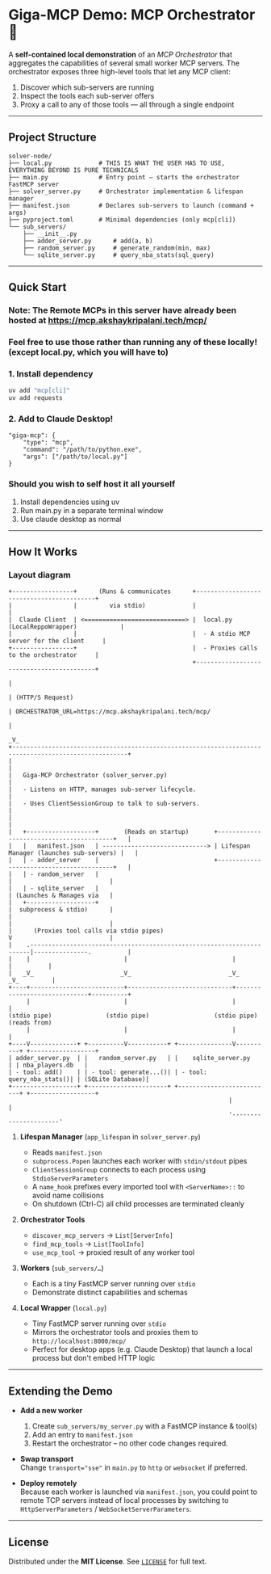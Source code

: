# Giga-MCP Demo: MCP Orchestrator 🧩

A **self-contained local demonstration** of an _MCP Orchestrator_ that aggregates the capabilities of several small worker MCP servers.  The orchestrator exposes three high-level tools that let any MCP client:

1. Discover which sub-servers are running  
2. Inspect the tools each sub-server offers  
3. Proxy a call to any of those tools — all through a single endpoint


---

## Project Structure

```text
solver-node/
├── local.py             # THIS IS WHAT THE USER HAS TO USE, EVERYTHING BEYOND IS PURE TECHNICALS
├── main.py              # Entry point – starts the orchestrator FastMCP server
├── solver_server.py     # Orchestrator implementation & lifespan manager
├── manifest.json        # Declares sub-servers to launch (command + args)
├── pyproject.toml       # Minimal dependencies (only mcp[cli])
└── sub_servers/
    ├── __init__.py
    ├── adder_server.py      # add(a, b)
    ├── random_server.py     # generate_random(min, max)
    └── sqlite_server.py     # query_nba_stats(sql_query)
```

---

## Quick Start
### Note: The Remote MCPs in this server have already been hosted at https://mcp.akshaykripalani.tech/mcp/
### Feel free to use those rather than running any of these locally! (except local.py, which you will have to)

### 1. Install dependency
```bash
uv add "mcp[cli]"
uv add requests
```

### 2. Add to Claude Desktop!
```
"giga-mcp": {
    "type": "mcp",  
    "command": "/path/to/python.exe",
    "args": ["/path/to/local.py"]
}
```


### Should you wish to self host it all yourself
1. Install dependencies using uv
2. Run main.py in a separate terminal window
3. Use claude desktop as normal
---

## How It Works

### Layout diagram

```
+-----------------+      (Runs & communicates      +------------------------------------------+
|                 |         via stdio)             |                                          |
|  Claude Client  | <============================> |  local.py (LocalReppoWrapper)            |
|                 |                                |  - A stdio MCP server for the client     |
+-----------------+                                |  - Proxies calls to the orchestrator     |
                                                   +------------------------------------------+
                                                                         |
                                                                         | (HTTP/S Request)
                                                                         | ORCHESTRATOR_URL=https://mcp.akshaykripalani.tech/mcp/
                                                                         |
                                                                        _V_
+------------------------------------------------------------------------------------------------------+
|                                                                                                      |
|   Giga-MCP Orchestrator (solver_server.py)                                                           |
|   - Listens on HTTP, manages sub-server lifecycle.                                                   |
|   - Uses ClientSessionGroup to talk to sub-servers.                                                  |
|                                                                                                      |
|   +-------------------+       (Reads on startup)       +-----------------------------------------+   |
|   |   manifest.json   | -----------------------------> | Lifespan Manager (launches sub-servers) |   |
|   | - adder_server    |                                +-----------------------------------------+   |
|   | - random_server   |                                                  |                           |
|   | - sqlite_server   |                                                  | (Launches & Manages via   |
|   +-------------------+                                                  |  subprocess & stdio)      |
|                                                                          |                           |
|      (Proxies tool calls via stdio pipes)                                V                           |
|    .----------------------------------------------------------------------|---------------.          |
|    |                          |                             |                             |          |
|   _V_                        _V_                           _V_                           _V_         |
+----+--------------------------+-----------------------------+-----------------------------+----------+
     |                          |                             |                             |
(stdio pipe)               (stdio pipe)                  (stdio pipe)                  (reads from)
     |                          |                             |                             |
+----V-------------+ +----------V-----------+ +---------------V----------+ +------------------+
| adder_server.py  | |   random_server.py   | |    sqlite_server.py      | | nba_players.db   |
| - tool: add()    | | - tool: generate...()| | - tool: query_nba_stats()| | (SQLite Database)|
+------------------+ +----------------------+ +--------------------------+ +------------------+
                                                             |                      |
                                                             '----------------------'
```


1. **Lifespan Manager** (`app_lifespan` in `solver_server.py`)
   * Reads `manifest.json`
   * `subprocess.Popen` launches each worker with `stdin/stdout` pipes
   * `ClientSessionGroup` connects to each process using `StdioServerParameters`
   * A `name_hook` prefixes every imported tool with `<ServerName>::` to avoid name collisions
   * On shutdown (Ctrl-C) all child processes are terminated cleanly

2. **Orchestrator Tools**
   * `discover_mcp_servers`  → `List[ServerInfo]`
   * `find_mcp_tools`        → `List[ToolInfo]`
   * `use_mcp_tool`          → proxied result of any worker tool

3. **Workers** (`sub_servers/…`)
   * Each is a tiny FastMCP server running over `stdio`
   * Demonstrate distinct capabilities and schemas

4. **Local Wrapper** (`local.py`)
    * Tiny FastMCP server running over `stdio`
    * Mirrors the orchestrator tools and proxies them to `http://localhost:8000/mcp/`
    * Perfect for desktop apps (e.g. Claude Desktop) that launch a local process but don't embed HTTP logic

---

## Extending the Demo

* **Add a new worker**  
  1. Create `sub_servers/my_server.py` with a FastMCP instance & tool(s)  
  2. Add an entry to `manifest.json`  
  3. Restart the orchestrator – no other code changes required.

* **Swap transport**  
  Change `transport="sse"` in `main.py` to `http` or `websocket` if preferred.

* **Deploy remotely**  
  Because each worker is launched via `manifest.json`, you could point to remote TCP servers instead of local processes by switching to `HttpServerParameters` / `WebSocketServerParameters`.

---

## License

Distributed under the **MIT License**.  See [`LICENSE`](LICENSE) for full text.

